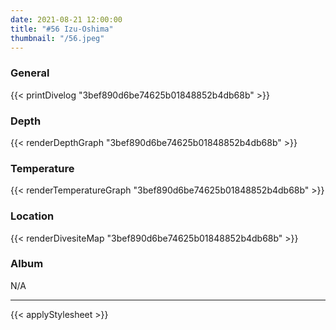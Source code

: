 ```yaml
---
date: 2021-08-21 12:00:00
title: "#56 Izu-Oshima"
thumbnail: "/56.jpeg"
---
```


### General

{{< printDivelog "3bef890d6be74625b01848852b4db68b" >}}

### Depth

{{< renderDepthGraph "3bef890d6be74625b01848852b4db68b" >}}

### Temperature

{{< renderTemperatureGraph "3bef890d6be74625b01848852b4db68b" >}}

### Location

{{< renderDivesiteMap "3bef890d6be74625b01848852b4db68b" >}}

### Album

N/A

---

{{< applyStylesheet >}}
